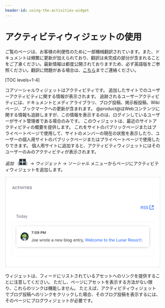 ```yaml
---
header-id: using-the-activities-widget
---
```


# アクティビティウィジェットの使用

<p class="alert alert-info"><span class="wysiwyg-color-blue120">ご覧のページは、お客様の利便性のために一部機械翻訳されています。また、ドキュメントは頻繁に更新が加えられており、翻訳は未完成の部分が含まれることをご了承ください。最新情報は都度公開されておりますため、必ず英語版をご参照ください。翻訳に問題がある場合は、<a href="mailto:support-content-jp@liferay.com">こちら</a>までご連絡ください。</span></p>

[TOC levels=1-4]

コアソーシャルウィジェットはアクティビティです。 追加したサイトでのユーザーアクティビティに関する情報が表示されます。 追跡されるユーザーアクティビティには、ドキュメントとメディアライブラリ、ブログ投稿、掲示板投稿、Wikiページ、ブックマークへの更新が含まれます。 @product@はWebコンテンツに関する情報も追跡しますが、この情報を表示するのは、ログインしているユーザーがサイト管理者である場合のみです。 このウィジェットは、最近のサイトアクティビティの概要を提供します。 これをサイトのパブリックページまたはプライベートページで使用して、サイトのメンバーの現在の状態を表示したり、ユーザーの個人用サイトのパブリックページまたはプライベートページで使用したりできます。 個人用サイトに追加すると、アクティビティウィジェットにはそのユーザーのみのアクティビティが表示されます。

*追加* （![Add](../../../images/icon-add-app.png)）→ *ウィジェット* → *ソーシャル* メニューからページにアクティビティウィジェットを追加します。

![図1：アクティビティウィジェットには、現在のサイトでのアセット関連のユーザーアクティビティに関する情報が表示されます。](../../../images/activities-widget.png)

ウィジェットは、フィードにリストされているアセットへのリンクを提供することに注意してください。 ただし、ページにアセットを表示する方法がない限り、これらのリンクは機能しません。 たとえば、アクティビティウィジェットでブログ投稿へのリンクをクリックした場合、そのブログ投稿を表示するには、そのページにブログウィジェットが必要です。
